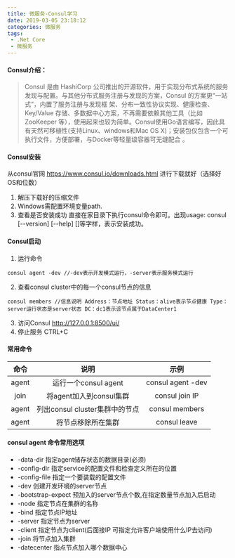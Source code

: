 ```yaml
---
title: 微服务-Consul学习
date: 2019-03-05 23:18:12
categories: 微服务
tags: 
 - .Net Core
 - 微服务
---
```

#### Consul介绍：
> Consul 是由 HashiCorp 公司推出的开源软件，用于实现分布式系统的服务发现与配置。与其他分布式服务注册与发现的方案，Consul 的方案更“一站式”，内置了服务注册与发现框 架、分布一致性协议实现、健康检查、Key/Value 存储、多数据中心方案，不再需要依赖其他工具（比如 ZooKeeper 等），使用起来也较为简单。Consul使用Go语言编写，因此具有天然可移植性(支持Linux、windows和Mac OS X)；安装包仅包含一个可执行文件，方便部署，与Docker等轻量级容器可无缝配合 。
<!--more-->
#### Consul安装
从consul官网 https://www.consul.io/downloads.html 进行下载就好（选择好OS和位数）
1. 解压下载好的压缩文件
2. Windows需配置环境变量path.
3. 查看是否安装成功
直接在家目录下执行consul命令即可。出现usage: consul [--version] [--help] <command> [<args>]等字样，表示安装成功。
#### Consul启动
1. 运行命令
```
consul agent -dev //-dev表示开发模式运行，-server表示服务模式运行
```
2. 查看consul cluster中的每一个consul节点的信息
```
consul members //信息说明 Address：节点地址 Status：alive表示节点健康 Type：server运行状态是server状态 DC：dc1表示该节点属于DataCenter1 
```
3. 访问Consul
http://127.0.0.1:8500/ui/
4. 停止服务
CTRL+C
#### 常用命令

| 命令 | 说明 | 示例 |
| :------: | :------: | :------: |
| agent | 运行一个consul agent | consul agent -dev |
| join | 将agent加入到consul集群 | consul join IP |
| agent | 列出consul cluster集群中的节点 | consul members |
| agent | 将节点移除所在集群 | consul leave |
#### consul agent 命令常用选项
* -data-dir 指定agent储存状态的数据目录(必须)
* -config-dir 指定service的配置文件和检查定义所在的位置
* -config-file 指定一个要装载的配置文件
* -dev 创建开发环境的server节点
* -bootstrap-expect 预加入的server节点个数,在指定数量节点加入后启动
* -node 指定节点在集群的名称
* -bind 指定节点IP地址
* -server 指定节点为server
* -client 指定节点为client(后面接IP 可指定允许客户端使用什么IP去访问)
* -join 将节点加入集群
* -datecenter 指点节点加入哪个数据中心
